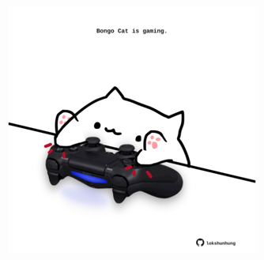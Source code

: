 <!-- built at 21/05/2024, 06:00:47 UTC -->
<p align="center">
  <img width="500" height="500" src="./ReadmeImage.svg">
</p>
